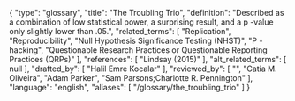 {
    "type": "glossary",
    "title": "The Troubling Trio",
    "definition": "Described as a combination of low statistical power, a surprising result, and a p -value only slightly lower than .05.",
    "related_terms": [
        "Replication",
        "Reproducibility",
        "Null Hypothesis Significance Testing (NHST)",
        "P -hacking",
        "Questionable Research Practices or Questionable Reporting Practices (QRPs)"
    ],
    "references": [
        "Lindsay (2015)"
    ],
    "alt_related_terms": [
        null
    ],
    "drafted_by": [
        "Halil Emre Kocalar"
    ],
    "reviewed_by": [
        "",
        "Catia M. Oliveira",
        "Adam Parker",
        "Sam Parsons;Charlotte R. Pennington"
    ],
    "language": "english",
    "aliases": [
        "/glossary/the_troubling_trio"
    ]
}
